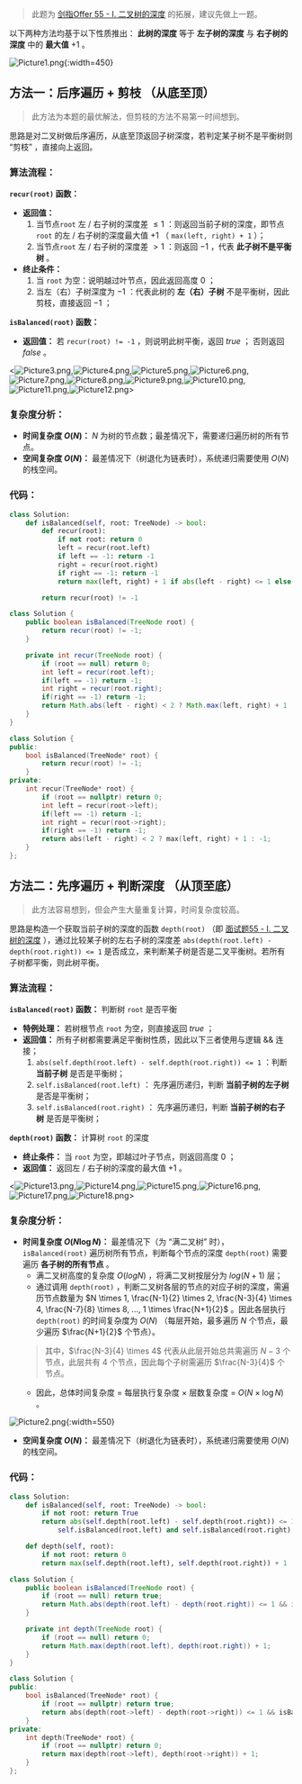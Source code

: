 > 此题为 [剑指Offer 55 - I. 二叉树的深度](https://leetcode-cn.com/problems/er-cha-shu-de-shen-du-lcof/solution/mian-shi-ti-55-i-er-cha-shu-de-shen-du-xian-xu-bia/) 的拓展，建议先做上一题。

以下两种方法均基于以下性质推出： **此树的深度** 等于 **左子树的深度** 与 **右子树的深度** 中的 **最大值** $+1$ 。

![Picture1.png](https://pic.leetcode-cn.com/1603024695-GYNvjf-Picture1.png){:width=450}

## 方法一：后序遍历 + 剪枝 （从底至顶）

> 此方法为本题的最优解法，但剪枝的方法不易第一时间想到。

思路是对二叉树做后序遍历，从底至顶返回子树深度，若判定某子树不是平衡树则 “剪枝” ，直接向上返回。

### 算法流程：

**`recur(root)` 函数：**

- **返回值：**
  1. 当节点`root` 左 / 右子树的深度差 $\leq 1$ ：则返回当前子树的深度，即节点 `root` 的左 / 右子树的深度最大值 $+1$ （ `max(left, right) + 1` ）；
  2. 当节点`root` 左 / 右子树的深度差 $> 1$ ：则返回 $-1$ ，代表 **此子树不是平衡树** 。
- **终止条件：**
  1. 当 `root` 为空：说明越过叶节点，因此返回高度 $0$ ；
  2. 当左（右）子树深度为 $-1$ ：代表此树的 **左（右）子树** 不是平衡树，因此剪枝，直接返回 $-1$ ；

**`isBalanced(root)` 函数：**

- **返回值：** 若 `recur(root) != -1` ，则说明此树平衡，返回 $true$ ； 否则返回 $false$ 。

<![Picture3.png](https://pic.leetcode-cn.com/1603024695-bBzthj-Picture3.png),![Picture4.png](https://pic.leetcode-cn.com/1603024695-YnYrml-Picture4.png),![Picture5.png](https://pic.leetcode-cn.com/1603024695-oleXkN-Picture5.png),![Picture6.png](https://pic.leetcode-cn.com/1603024695-ntCzMn-Picture6.png),![Picture7.png](https://pic.leetcode-cn.com/1603024695-htsJbo-Picture7.png),![Picture8.png](https://pic.leetcode-cn.com/1603024695-nQlcgg-Picture8.png),![Picture9.png](https://pic.leetcode-cn.com/1603024695-uRsaMq-Picture9.png),![Picture10.png](https://pic.leetcode-cn.com/1603024695-uuYLyq-Picture10.png),![Picture11.png](https://pic.leetcode-cn.com/1603024695-TRJhDI-Picture11.png),![Picture12.png](https://pic.leetcode-cn.com/1603024695-Jqbiev-Picture12.png)>

### 复杂度分析：

- **时间复杂度 $O(N)$：** $N$ 为树的节点数；最差情况下，需要递归遍历树的所有节点。
- **空间复杂度 $O(N)$：** 最差情况下（树退化为链表时），系统递归需要使用 $O(N)$ 的栈空间。

### 代码：

```Python []
class Solution:
    def isBalanced(self, root: TreeNode) -> bool:
        def recur(root):
            if not root: return 0
            left = recur(root.left)
            if left == -1: return -1
            right = recur(root.right)
            if right == -1: return -1
            return max(left, right) + 1 if abs(left - right) <= 1 else -1

        return recur(root) != -1
```

```Java []
class Solution {
    public boolean isBalanced(TreeNode root) {
        return recur(root) != -1;
    }

    private int recur(TreeNode root) {
        if (root == null) return 0;
        int left = recur(root.left);
        if(left == -1) return -1;
        int right = recur(root.right);
        if(right == -1) return -1;
        return Math.abs(left - right) < 2 ? Math.max(left, right) + 1 : -1;
    }
}
```

```C++ []
class Solution {
public:
    bool isBalanced(TreeNode* root) {
        return recur(root) != -1;
    }
private:
    int recur(TreeNode* root) {
        if (root == nullptr) return 0;
        int left = recur(root->left);
        if(left == -1) return -1;
        int right = recur(root->right);
        if(right == -1) return -1;
        return abs(left - right) < 2 ? max(left, right) + 1 : -1;
    }
};
```

## 方法二：先序遍历 + 判断深度 （从顶至底）

> 此方法容易想到，但会产生大量重复计算，时间复杂度较高。

思路是构造一个获取当前子树的深度的函数 `depth(root)` （即 [面试题55 - I. 二叉树的深度](https://leetcode-cn.com/problems/er-cha-shu-de-shen-du-lcof/solution/mian-shi-ti-55-i-er-cha-shu-de-shen-du-xian-xu-bia/) ），通过比较某子树的左右子树的深度差 `abs(depth(root.left) - depth(root.right)) <= 1` 是否成立，来判断某子树是否是二叉平衡树。若所有子树都平衡，则此树平衡。

### 算法流程：

**`isBalanced(root)` 函数：** 判断树 `root` 是否平衡

- **特例处理：** 若树根节点 `root` 为空，则直接返回 $true$ ；
- **返回值：** 所有子树都需要满足平衡树性质，因此以下三者使用与逻辑 $\&\&$ 连接；
  1. `abs(self.depth(root.left) - self.depth(root.right)) <= 1` ：判断 **当前子树** 是否是平衡树；
  2. `self.isBalanced(root.left)` ： 先序遍历递归，判断 **当前子树的左子树** 是否是平衡树；
  3. `self.isBalanced(root.right)` ： 先序遍历递归，判断 **当前子树的右子树** 是否是平衡树；

**`depth(root)` 函数：** 计算树 `root` 的深度

- **终止条件：** 当 `root` 为空，即越过叶子节点，则返回高度 $0$ ；
- **返回值：** 返回左 / 右子树的深度的最大值 $+1$ 。

<![Picture13.png](https://pic.leetcode-cn.com/1603024695-arQZak-Picture13.png),![Picture14.png](https://pic.leetcode-cn.com/1603024695-ROWicj-Picture14.png),![Picture15.png](https://pic.leetcode-cn.com/1603024695-pJrxlo-Picture15.png),![Picture16.png](https://pic.leetcode-cn.com/1603024695-RfTiKq-Picture16.png),![Picture17.png](https://pic.leetcode-cn.com/1603024695-uuegMD-Picture17.png),![Picture18.png](https://pic.leetcode-cn.com/1603024695-cHrqSg-Picture18.png)>

### 复杂度分析：

- **时间复杂度 $O(N \log N)$：** 最差情况下（为 “满二叉树” 时）， `isBalanced(root)` 遍历树所有节点，判断每个节点的深度 `depth(root)` 需要遍历 **各子树的所有节点** 。
  - 满二叉树高度的复杂度 $O(log N)$ ，将满二叉树按层分为 $log (N+1)$ 层；
  - 通过调用 `depth(root)` ，判断二叉树各层的节点的对应子树的深度，需遍历节点数量为 $N \times 1, \frac{N-1}{2} \times 2, \frac{N-3}{4} \times 4, \frac{N-7}{8} \times 8, ..., 1 \times \frac{N+1}{2}$ 。因此各层执行 `depth(root)` 的时间复杂度为 $O(N)$ （每层开始，最多遍历 $N$ 个节点，最少遍历 $\frac{N+1}{2}$ 个节点）。
  > 其中，$\frac{N-3}{4} \times 4$ 代表从此层开始总共需遍历 $N-3$ 个节点，此层共有 $4$ 个节点，因此每个子树需遍历 $\frac{N-3}{4}$ 个节点。
  - 因此，总体时间复杂度 $=$ 每层执行复杂度 $\times$ 层数复杂度 = $O(N \times \log N)$ 。

![Picture2.png](https://pic.leetcode-cn.com/1603024695-yyFsRH-Picture2.png){:width=550}

- **空间复杂度 $O(N)$：** 最差情况下（树退化为链表时），系统递归需要使用 $O(N)$ 的栈空间。

### 代码：

```Python []
class Solution:
    def isBalanced(self, root: TreeNode) -> bool:
        if not root: return True
        return abs(self.depth(root.left) - self.depth(root.right)) <= 1 and \
            self.isBalanced(root.left) and self.isBalanced(root.right)

    def depth(self, root):
        if not root: return 0
        return max(self.depth(root.left), self.depth(root.right)) + 1
```

```Java []
class Solution {
    public boolean isBalanced(TreeNode root) {
        if (root == null) return true;
        return Math.abs(depth(root.left) - depth(root.right)) <= 1 && isBalanced(root.left) && isBalanced(root.right);
    }

    private int depth(TreeNode root) {
        if (root == null) return 0;
        return Math.max(depth(root.left), depth(root.right)) + 1;
    }
}
```

```C++ []
class Solution {
public:
    bool isBalanced(TreeNode* root) {
        if (root == nullptr) return true;
        return abs(depth(root->left) - depth(root->right)) <= 1 && isBalanced(root->left) && isBalanced(root->right);
    }
private:
    int depth(TreeNode* root) {
        if (root == nullptr) return 0;
        return max(depth(root->left), depth(root->right)) + 1;
    }
};
```
